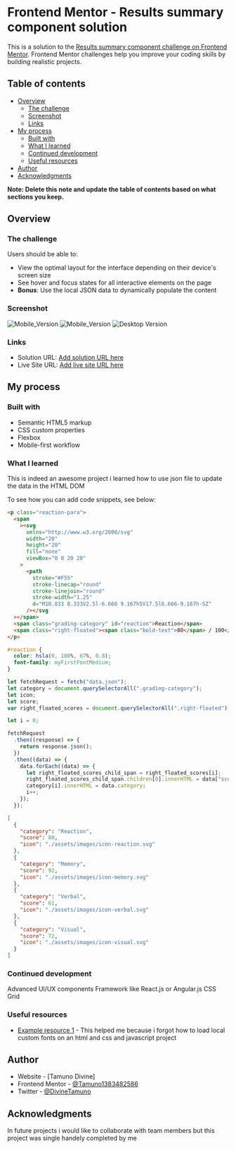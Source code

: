 # Frontend Mentor - Results summary component solution

This is a solution to the [Results summary component challenge on Frontend Mentor](https://www.frontendmentor.io/challenges/results-summary-component-CE_K6s0maV). Frontend Mentor challenges help you improve your coding skills by building realistic projects.

## Table of contents

- [Overview](#overview)
  - [The challenge](#the-challenge)
  - [Screenshot](#screenshot)
  - [Links](#links)
- [My process](#my-process)
  - [Built with](#built-with)
  - [What I learned](#what-i-learned)
  - [Continued development](#continued-development)
  - [Useful resources](#useful-resources)
- [Author](#author)
- [Acknowledgments](#acknowledgments)

**Note: Delete this note and update the table of contents based on what sections you keep.**

## Overview

### The challenge

Users should be able to:

- View the optimal layout for the interface depending on their device's screen size
- See hover and focus states for all interactive elements on the page
- **Bonus**: Use the local JSON data to dynamically populate the content

### Screenshot

![Mobile_Version](./screenshots/mobile1.png)
![Mobile_Version](./screenshots/mobile2.png)
![Desktop Version](./screenshots/desktop.png)

### Links

- Solution URL: [Add solution URL here](https://your-solution-url.com)
- Live Site URL: [Add live site URL here](https://your-live-site-url.com)

## My process

### Built with

- Semantic HTML5 markup
- CSS custom properties
- Flexbox
- Mobile-first workflow

### What I learned

This is indeed an awesome project i learned how to use json file to update the data in the HTML DOM

To see how you can add code snippets, see below:

```html
<p class="reaction-para">
  <span
    ><svg
      xmlns="http://www.w3.org/2000/svg"
      width="20"
      height="20"
      fill="none"
      viewBox="0 0 20 20"
    >
      <path
        stroke="#F55"
        stroke-linecap="round"
        stroke-linejoin="round"
        stroke-width="1.25"
        d="M10.833 8.333V2.5l-6.666 9.167h5V17.5l6.666-9.167h-5Z"
      /></svg
  ></span>
  <span class="grading-category" id="reaction">Reaction</span>
  <span class="right-floated"><span class="bold-text">80</span> / 100</span>
</p>
```

```css
#reaction {
  color: hsla(0, 100%, 67%, 0.8);
  font-family: myFirstFontMedium;
}
```

```js
let fetchRequest = fetch("data.json");
let category = document.querySelectorAll(".grading-category");
let icon;
let score;
var right_floated_scores = document.querySelectorAll(".right-floated");

let i = 0;

fetchRequest
  .then((response) => {
    return response.json();
  })
  .then((data) => {
    data.forEach((data) => {
      let right_floated_scores_child_span = right_floated_scores[i];
      right_floated_scores_child_span.children[0].innerHTML = data["score"];
      category[i].innerHTML = data.category;
      i++;
    });
  });
```

```json
[
  {
    "category": "Reaction",
    "score": 80,
    "icon": "./assets/images/icon-reaction.svg"
  },
  {
    "category": "Memory",
    "score": 92,
    "icon": "./assets/images/icon-memory.svg"
  },
  {
    "category": "Verbal",
    "score": 61,
    "icon": "./assets/images/icon-verbal.svg"
  },
  {
    "category": "Visual",
    "score": 72,
    "icon": "./assets/images/icon-visual.svg"
  }
]
```

### Continued development

Advanced UI/UX components
Framework like React.js or Angular.js
CSS Grid

### Useful resources

- [Example resource 1](https://chat.openai.com) - This helped me because i forgot how to load local custom fonts on an html and css and javascript project

## Author

- Website - [Tamuno Divine]
- Frontend Mentor - [@Tamuno1383482586](https://www.frontendmentor.io/profile/Tamuno1383482586)
- Twitter - [@DivineTamuno](https://mobile.twitter.com/DivineTamuno)



## Acknowledgments

In future projects i would like to collaborate with team members but this
project was single handely completed by me

```
